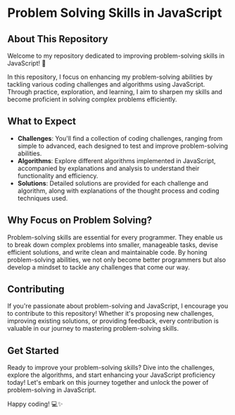 # Problem Solving Skills in JavaScript

## About This Repository

Welcome to my repository dedicated to improving problem-solving skills in JavaScript! 🚀

In this repository, I focus on enhancing my problem-solving abilities by tackling various coding challenges and algorithms using JavaScript. Through practice, exploration, and learning, I aim to sharpen my skills and become proficient in solving complex problems efficiently.

## What to Expect

- **Challenges**: You'll find a collection of coding challenges, ranging from simple to advanced, each designed to test and improve problem-solving abilities.
- **Algorithms**: Explore different algorithms implemented in JavaScript, accompanied by explanations and analysis to understand their functionality and efficiency.
- **Solutions**: Detailed solutions are provided for each challenge and algorithm, along with explanations of the thought process and coding techniques used.

## Why Focus on Problem Solving?

Problem-solving skills are essential for every programmer. They enable us to break down complex problems into smaller, manageable tasks, devise efficient solutions, and write clean and maintainable code. By honing problem-solving abilities, we not only become better programmers but also develop a mindset to tackle any challenges that come our way.

## Contributing

If you're passionate about problem-solving and JavaScript, I encourage you to contribute to this repository! Whether it's proposing new challenges, improving existing solutions, or providing feedback, every contribution is valuable in our journey to mastering problem-solving skills.

## Get Started

Ready to improve your problem-solving skills? Dive into the challenges, explore the algorithms, and start enhancing your JavaScript proficiency today! Let's embark on this journey together and unlock the power of problem-solving in JavaScript.

Happy coding! 💻✨
